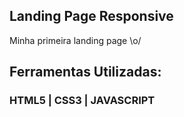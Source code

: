
## Landing Page Responsive
Minha primeira landing page \o/ 

## Ferramentas Utilizadas:

### HTML5 | CSS3 | JAVASCRIPT


